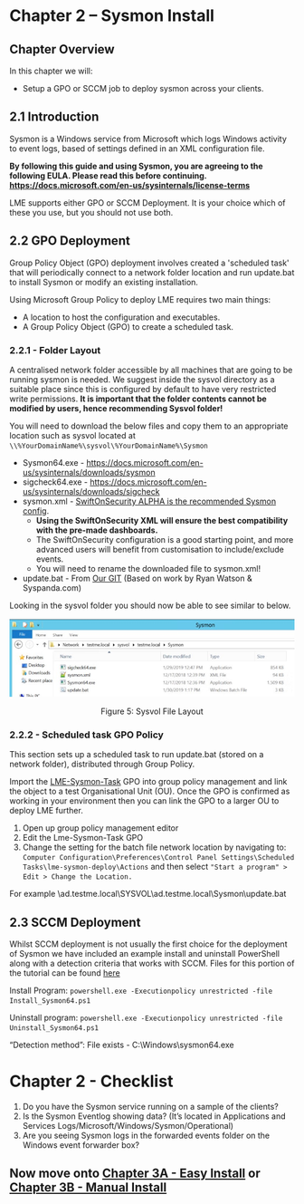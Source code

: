 # Chapter 2 – Sysmon Install

## Chapter Overview
In this chapter we will:
* Setup a GPO or SCCM job to deploy sysmon across your clients.

## 2.1 Introduction
Sysmon is a Windows service from Microsoft which logs Windows activity to event logs, based of settings defined in an XML configuration file.


**By following this guide and using Sysmon, you are agreeing to the following EULA. 
Please read this before continuing.
https://docs.microsoft.com/en-us/sysinternals/license-terms**
	
LME supports either GPO or SCCM Deployment. It is your choice which of these you use, but you should not use both.

## 2.2 GPO Deployment

Group Policy Object (GPO) deployment involves created a 'scheduled task' that will periodically connect to a network folder location and run update.bat to install Sysmon or modify an existing installation.

Using Microsoft Group Policy to deploy LME requires two main things:
* A location to host the configuration and executables.
* A Group Policy Object (GPO) to create a scheduled task.

### 2.2.1 - Folder Layout
A centralised network folder accessible by all machines that are going to be running sysmon is needed. We suggest inside the sysvol directory as a suitable place since this is configured by default to have very restricted write permissions.
**It is important that the folder contents cannot be modified by users, hence recommending Sysvol folder!**


You will need to download the below files and copy them to an appropriate location such as sysvol located at ``` \\%YourDomainName%\sysvol\%YourDomainName%\Sysmon ```
* Sysmon64.exe - https://docs.microsoft.com/en-us/sysinternals/downloads/sysmon
* sigcheck64.exe  - https://docs.microsoft.com/en-us/sysinternals/downloads/sigcheck
* sysmon.xml - [SwiftOnSecurity ALPHA is the recommended Sysmon config](https://github.com/SwiftOnSecurity/sysmon-config/blob/master/z-AlphaVersion.xml).
	* **Using the SwiftOnSecurity XML will ensure the best compatibility with the pre-made dashboards.**
	* The SwiftOnSecurity configuration is a good starting point, and more advanced users will benefit from customisation to include/exclude events.
	* You will need to rename the downloaded file to sysmon.xml!
* update.bat  - From [Our GIT](/Chapter%202%20Files/GPO%20Deployment/update.bat) (Based on work by Ryan Watson & Syspanda.com)


Looking in the sysvol folder you should now be able to see similar to below. 
  
![Sysvol File Layout](sysvol.jpg)
<p align="center">
Figure 5: Sysvol File Layout
</p>


### 2.2.2 - Scheduled task GPO Policy
This section sets up a scheduled task to run update.bat (stored on a network folder), distributed through Group Policy.

Import the [LME-Sysmon-Task](/Chapter%202%20Files/GPO%20Deployment/sysmon_gpo.zip) GPO into group policy management and link the object to a test Organisational Unit (OU). Once the GPO is confirmed as working in your environment then you can link the GPO to a larger OU to deploy LME further.

1. Open up group policy management editor
2. Edit the Lme-Sysmon-Task GPO
3. Change the setting for the batch file network location by navigating to: ```Computer Configuration\Preferences\Control Panel Settings\Scheduled Tasks\lme-sysmon-deploy\Actions``` and then select ```"Start a program" > Edit > Change the Location.```

For example \\ad.testme.local\SYSVOL\ad.testme.local\Sysmon\update.bat


## 2.3 SCCM Deployment
Whilst SCCM deployment is not usually the first choice for the deployment of Sysmon we have included an example install and uninstall PowerShell along with a detection criteria that works with SCCM.
Files for this portion of the tutorial can be found [here](/Chapter%202%20Files/SCCM%20Deployment/)


Install Program:
```powershell.exe -Executionpolicy unrestricted -file Install_Sysmon64.ps1```


Uninstall program:
```powershell.exe -Executionpolicy unrestricted -file Uninstall_Sysmon64.ps1```


“Detection method”:
File exists - C:\Windows\sysmon64.exe


# Chapter 2 - Checklist
1. Do you have the Sysmon service running on a sample of the clients?
2. Is the Sysmon Eventlog showing data? (It’s located in Applications and Services Logs/Microsoft/Windows/Sysmon/Operational)
3. Are you seeing Sysmon logs in the forwarded events folder on the Windows event forwarder box?

## Now move onto [Chapter 3A - Easy Install](chapter3-easy.md) or [Chapter 3B - Manual Install](chapter3-manual.md)
